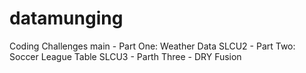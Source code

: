 # datamunging
Coding Challenges
main - Part One: Weather Data
SLCU2 - Part Two: Soccer League Table
SLCU3 - Parth Three - DRY Fusion
